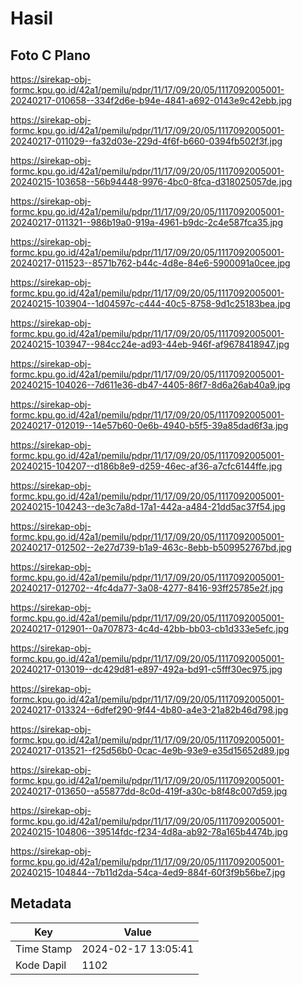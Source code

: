 # Hasil

## Foto C Plano

https://sirekap-obj-formc.kpu.go.id/42a1/pemilu/pdpr/11/17/09/20/05/1117092005001-20240217-010658--334f2d6e-b94e-4841-a692-0143e9c42ebb.jpg

https://sirekap-obj-formc.kpu.go.id/42a1/pemilu/pdpr/11/17/09/20/05/1117092005001-20240217-011029--fa32d03e-229d-4f6f-b660-0394fb502f3f.jpg

https://sirekap-obj-formc.kpu.go.id/42a1/pemilu/pdpr/11/17/09/20/05/1117092005001-20240215-103658--56b94448-9976-4bc0-8fca-d318025057de.jpg

https://sirekap-obj-formc.kpu.go.id/42a1/pemilu/pdpr/11/17/09/20/05/1117092005001-20240217-011321--986b19a0-919a-4961-b9dc-2c4e587fca35.jpg

https://sirekap-obj-formc.kpu.go.id/42a1/pemilu/pdpr/11/17/09/20/05/1117092005001-20240217-011523--8571b762-b44c-4d8e-84e6-5900091a0cee.jpg

https://sirekap-obj-formc.kpu.go.id/42a1/pemilu/pdpr/11/17/09/20/05/1117092005001-20240215-103904--1d04597c-c444-40c5-8758-9d1c25183bea.jpg

https://sirekap-obj-formc.kpu.go.id/42a1/pemilu/pdpr/11/17/09/20/05/1117092005001-20240215-103947--984cc24e-ad93-44eb-946f-af9678418947.jpg

https://sirekap-obj-formc.kpu.go.id/42a1/pemilu/pdpr/11/17/09/20/05/1117092005001-20240215-104026--7d611e36-db47-4405-86f7-8d6a26ab40a9.jpg

https://sirekap-obj-formc.kpu.go.id/42a1/pemilu/pdpr/11/17/09/20/05/1117092005001-20240217-012019--14e57b60-0e6b-4940-b5f5-39a85dad6f3a.jpg

https://sirekap-obj-formc.kpu.go.id/42a1/pemilu/pdpr/11/17/09/20/05/1117092005001-20240215-104207--d186b8e9-d259-46ec-af36-a7cfc6144ffe.jpg

https://sirekap-obj-formc.kpu.go.id/42a1/pemilu/pdpr/11/17/09/20/05/1117092005001-20240215-104243--de3c7a8d-17a1-442a-a484-21dd5ac37f54.jpg

https://sirekap-obj-formc.kpu.go.id/42a1/pemilu/pdpr/11/17/09/20/05/1117092005001-20240217-012502--2e27d739-b1a9-463c-8ebb-b509952767bd.jpg

https://sirekap-obj-formc.kpu.go.id/42a1/pemilu/pdpr/11/17/09/20/05/1117092005001-20240217-012702--4fc4da77-3a08-4277-8416-93ff25785e2f.jpg

https://sirekap-obj-formc.kpu.go.id/42a1/pemilu/pdpr/11/17/09/20/05/1117092005001-20240217-012901--0a707873-4c4d-42bb-bb03-cb1d333e5efc.jpg

https://sirekap-obj-formc.kpu.go.id/42a1/pemilu/pdpr/11/17/09/20/05/1117092005001-20240217-013019--dc429d81-e897-492a-bd91-c5fff30ec975.jpg

https://sirekap-obj-formc.kpu.go.id/42a1/pemilu/pdpr/11/17/09/20/05/1117092005001-20240217-013324--6dfef290-9f44-4b80-a4e3-21a82b46d798.jpg

https://sirekap-obj-formc.kpu.go.id/42a1/pemilu/pdpr/11/17/09/20/05/1117092005001-20240217-013521--f25d56b0-0cac-4e9b-93e9-e35d15652d89.jpg

https://sirekap-obj-formc.kpu.go.id/42a1/pemilu/pdpr/11/17/09/20/05/1117092005001-20240217-013650--a55877dd-8c0d-419f-a30c-b8f48c007d59.jpg

https://sirekap-obj-formc.kpu.go.id/42a1/pemilu/pdpr/11/17/09/20/05/1117092005001-20240215-104806--39514fdc-f234-4d8a-ab92-78a165b4474b.jpg

https://sirekap-obj-formc.kpu.go.id/42a1/pemilu/pdpr/11/17/09/20/05/1117092005001-20240215-104844--7b11d2da-54ca-4ed9-884f-60f3f9b56be7.jpg


## Metadata

| Key        | Value               |
| ---------- | ------------------- |
| Time Stamp | 2024-02-17 13:05:41 |
| Kode Dapil | 1102                |



